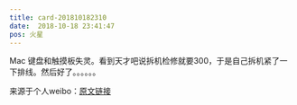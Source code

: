 ```yaml
---
title: card-201810182310
date:  2018-10-18 23:41:47
pos: 火星
---
```

Mac 键盘和触摸板失灵。看到天才吧说拆机检修就要300，于是自己拆机紧了一下排线。然后好了。。。。。。 

来源于个人weibo：[原文链接](https://m.weibo.cn/status/GExvq06wg?mblogid=GExvq06wg)